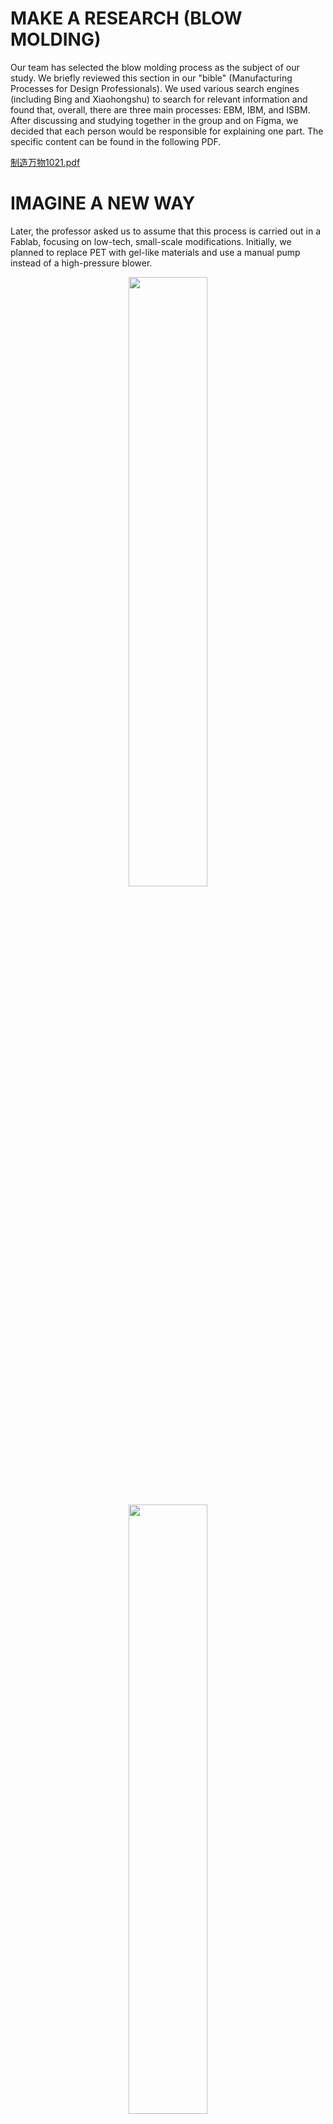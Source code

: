 # MAKE A RESEARCH (BLOW MOLDING)
Our team has selected the blow molding process as the subject of our study. We briefly reviewed this section in our "bible" (Manufacturing Processes for Design Professionals). We used various search engines (including Bing and Xiaohongshu) to search for relevant information and found that, overall, there are three main processes: EBM, IBM, and ISBM. After discussing and studying together in the group and on Figma, we decided that each person would be responsible for explaining one part. The specific content can be found in the following PDF.

[制造万物1021.pdf](https://github.com/user-attachments/files/23148710/1021.pdf)


# IMAGINE A NEW WAY
Later, the professor asked us to assume that this process is carried out in a Fablab, focusing on low-tech, small-scale modifications. Initially, we planned to replace PET with gel-like materials and use a manual pump instead of a high-pressure blower. 

<p align="center">
<img src="https://github.com/user-attachments/assets/cdc0db20-512f-483d-8787-c3d2e8494479" width="50%">
</p>
<p align="center">
<img src="https://github.com/user-attachments/assets/0a1be26a-feb4-4ddf-a400-1eb8e4015ffa" width="50%">
</p>



The professor suggested we try to create a better circular ecosystem for the blow molding process and recommended that we attempt to turn PET bottles into raw materials for 3D printer filament. The main goal was to remove the imprints on the surfaces of different bottles. At that time, our idea was to use hot air and molds, so that the PET bottles would be heated by the hot air and conform to the molds, making them smooth.

However, the problem is that this would require molds for different bottle sizes, and some bottles are quite large, which would consume excessive resources. We tried to see how other bloggers were doing it, and after searching online with relevant keywords, we found that simply applying heat evenly could smooth the bottle’s surface.

Thus, we came up with an idea for a simple device:

1. First, insert an inflation hole into the bottle cap to fill the bottle with air.

2. Fix the nozzle of the inflation hole to a rotating stand, and use a suction cup to fix the bottom of the bottle to the stand. Then, once activated, the stand will automatically rotate at a constant speed and move left and right. Under the rotating stand, the induction stove will heat the bottle, ensuring uniform heating across the entire bottle.

3. Once the bottle surface is smoothed out, turn off the induction stove, remove the bottle, and it is ready for use in 3D printing.

Here is our concept diagram.
<p align="center">
<img width="967" height="488" alt="示意图" src="https://github.com/user-attachments/assets/0123469d-74e8-49ef-bf28-2cfd94318179" />
</p>



We built it according to the concept map. Initially, we planned to make a rough model of a device with a base size of A3, but in this case, the paper cups used to support it couldn't hold the long rods, so we used shorter pipes instead, and the model was correspondingly smaller. We used straws to make the horizontal beams, splitting them into two sections, and found a plastic bottle with a pointed neck to simulate the connection between the nozzle and the horizontal beam. For the suction cup at the rear end, we used a bottle cap for illustration. We fixed the horizontal beams to the pillars with wire while ensuring they could rotate, and during the process, we also used twist ties and similar tools. Finally, we found an acrylic plate of a similar shape to represent the induction cooker, placing it between the bases of the pillars. However, we felt that with this setup, the induction cooker was too far from the bottle to heat it effectively, so we placed the acrylic plate on the base (even so, the size still deviated from what we had initially imagined).


<p align="center">
<img width="50%" alt="1" src="https://github.com/user-attachments/assets/755da419-f3e9-447a-b6f3-bc3f47aa1087" style="transform: rotate(90deg); />
</p>

<p align="center">
<img width="50%" alt="2" src="https://github.com/user-attachments/assets/e38f8e00-38bf-4303-a32c-01432aa482fe" style="transform: rotate(90deg); />
</p>

<p align="center">
<img width="50%" alt="3" src="https://github.com/user-attachments/assets/89a890fa-515d-449f-b696-069b595e50de" style="transform: rotate(90deg)/>
</p>

<p align="center">
<img width="50%" alt="4" src="https://github.com/user-attachments/assets/5e799a8f-611e-45fe-a851-15e49e5999e4" />
</p>

<p align="center">
<img width="50%" alt="5" src="https://github.com/user-attachments/assets/f3b09180-1347-4de2-b92e-8347b8749b62" style="transform: rotate(90deg); />
</p>
